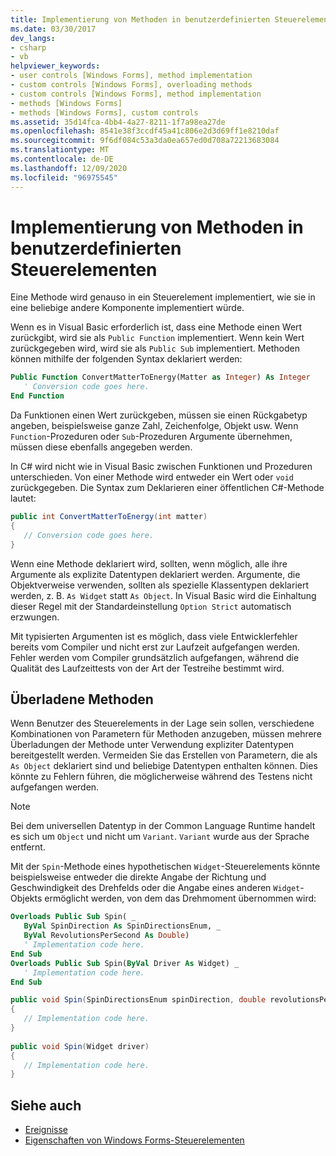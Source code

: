 ```yaml
---
title: Implementierung von Methoden in benutzerdefinierten Steuerelementen
ms.date: 03/30/2017
dev_langs:
- csharp
- vb
helpviewer_keywords:
- user controls [Windows Forms], method implementation
- custom controls [Windows Forms], overloading methods
- custom controls [Windows Forms], method implementation
- methods [Windows Forms]
- methods [Windows Forms], custom controls
ms.assetid: 35d14fca-4bb4-4a27-8211-1f7a98ea27de
ms.openlocfilehash: 8541e38f3ccdf45a41c806e2d3d69ff1e8210daf
ms.sourcegitcommit: 9f6df084c53a3da0ea657ed0d708a72213683084
ms.translationtype: MT
ms.contentlocale: de-DE
ms.lasthandoff: 12/09/2020
ms.locfileid: "96975545"
---
```

# <a name="method-implementation-in-custom-controls"></a>Implementierung von Methoden in benutzerdefinierten Steuerelementen

Eine Methode wird genauso in ein Steuerelement implementiert, wie sie in eine beliebige andere Komponente implementiert würde.  
  
 Wenn es in Visual Basic erforderlich ist, dass eine Methode einen Wert zurückgibt, wird sie als `Public Function` implementiert. Wenn kein Wert zurückgegeben wird, wird sie als `Public Sub` implementiert. Methoden können mithilfe der folgenden Syntax deklariert werden:  
  
```vb  
Public Function ConvertMatterToEnergy(Matter as Integer) As Integer  
   ' Conversion code goes here.  
End Function  
```  
  
 Da Funktionen einen Wert zurückgeben, müssen sie einen Rückgabetyp angeben, beispielsweise ganze Zahl, Zeichenfolge, Objekt usw. Wenn `Function`-Prozeduren oder `Sub`-Prozeduren Argumente übernehmen, müssen diese ebenfalls angegeben werden.  
  
 In C# wird nicht wie in Visual Basic zwischen Funktionen und Prozeduren unterschieden. Von einer Methode wird entweder ein Wert oder `void` zurückgegeben. Die Syntax zum Deklarieren einer öffentlichen C#-Methode lautet:  
  
```csharp  
public int ConvertMatterToEnergy(int matter)  
{  
   // Conversion code goes here.  
}  
```  
  
 Wenn eine Methode deklariert wird, sollten, wenn möglich, alle ihre Argumente als explizite Datentypen deklariert werden. Argumente, die Objektverweise verwenden, sollten als spezielle Klassentypen deklariert werden, z. B. `As Widget` statt `As Object`. In Visual Basic wird die Einhaltung dieser Regel mit der Standardeinstellung `Option Strict` automatisch erzwungen.  
  
 Mit typisierten Argumenten ist es möglich, dass viele Entwicklerfehler bereits vom Compiler und nicht erst zur Laufzeit aufgefangen werden. Fehler werden vom Compiler grundsätzlich aufgefangen, während die Qualität des Laufzeittests von der Art der Testreihe bestimmt wird.  
  
## <a name="overloaded-methods"></a>Überladene Methoden  

 Wenn Benutzer des Steuerelements in der Lage sein sollen, verschiedene Kombinationen von Parametern für Methoden anzugeben, müssen mehrere Überladungen der Methode unter Verwendung expliziter Datentypen bereitgestellt werden. Vermeiden Sie das Erstellen von Parametern, die als `As Object` deklariert sind und beliebige Datentypen enthalten können. Dies könnte zu Fehlern führen, die möglicherweise während des Testens nicht aufgefangen werden.  
  
> [!NOTE]
> Bei dem universellen Datentyp in der Common Language Runtime handelt es sich um `Object` und nicht um `Variant`. `Variant` wurde aus der Sprache entfernt.  
  
 Mit der `Spin`-Methode eines hypothetischen `Widget`-Steuerelements könnte beispielsweise entweder die direkte Angabe der Richtung und Geschwindigkeit des Drehfelds oder die Angabe eines anderen `Widget`-Objekts ermöglicht werden, von dem das Drehmoment übernommen wird:  
  
```vb  
Overloads Public Sub Spin( _  
   ByVal SpinDirection As SpinDirectionsEnum, _  
   ByVal RevolutionsPerSecond As Double)  
   ' Implementation code here.  
End Sub  
Overloads Public Sub Spin(ByVal Driver As Widget) _  
   ' Implementation code here.  
End Sub  
```  
  
```csharp  
public void Spin(SpinDirectionsEnum spinDirection, double revolutionsPerSecond)  
{  
   // Implementation code here.  
}  
  
public void Spin(Widget driver)  
{  
   // Implementation code here.  
}  
```  
  
## <a name="see-also"></a>Siehe auch

- [Ereignisse](/dotnet/standard/events/index)
- [Eigenschaften von Windows Forms-Steuerelementen](properties-in-windows-forms-controls.md)
